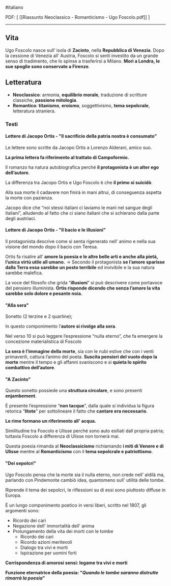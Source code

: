 #italiano

PDF: \[ [[Riassunto Neoclassico - Romanticismo - Ugo Foscolo.pdf]] ]

---
## Vita
Ugo Foscolo nasce sull’ isola di **Zacinto**, nella **Repubblica di Venezia**.
Dopo la cessione di Venezia all’ Austria, Foscolo si sentì investito da un grande senso di tradimento, che lo spinse a trasferirsi a Milano.
**Morì a Londra, le sue spoglie sono conservate a Firenze**.

## Letteratura
- **Neoclassico**: armonia, **equilibrio morale**, traduzione di scritture classiche, **passione mitologia**.
- **Romantico**: **titanismo**, **eroismo**, soggettivismo, **tema sepolcrale**, letteratura straniera.

### Testi
#### Lettere di Jacopo Ortis - "Il sacrificio della patria nostra è consumato"
Le lettere sono scritte da Jacopo Ortis a Lorenzo Alderani, amico suo.

**La prima lettera fa riferimento al trattato di Campoformio.** 

Il romanzo ha natura autobiografica perché **il protagonista è un alter ego dell’autore**.

La differenza tra Jacopo Ortis e Ugo Foscolo è che **il primo si suicidò**.

Alla sua morte il cadavere non finirà in mani altrui, di conseguenza aspetta la morte con pazienza.

Jacopo dice che “noi stessi italiani ci laviamo le mani nel sangue degli italiani”, alludendo al fatto che ci siano italiani che si schierano dalla parte degli austriaci.

#### Lettere di Jacopo Ortis - "Il bacio e le illusioni"
Il protagonista descrive come si senta rigenerato nell’ animo e nella sua visione del mondo dopo il bacio con Teresa.

Ortis fa risalire all’ **amore la poesia e le altre belle arti e anche alla pietà, l’unica virtù utile all umano.** -> Secondo il protagonista **se l’amore sparisse dalla Terra essa sarebbe un posto terribile** ed invivibile e la sua natura sarebbe malefica.

La voce del filosofo che grida “**illusioni**” si può descrivere come portavoce del pensiero illuminista. **Ortis risponde dicendo che senza l’amore la vita sarebbe solo dolore e pesante noia.**

#### "Alla sera"
Sonetto (2 terzine e 2 quartine);

In questo componimento l’**autore si rivolge alla sera**.

Nel verso 10 si può leggere l’espressione “nulla eterno”, che fa emergere la concezione materialistica di Foscolo

**La sera è l’immagine della morte**, sia con le nubi estive che con i venti primaverili, cattura l’animo del poeta. **Suscita pensieri del vuoto dopo la morte** mentre il tempo e gli affanni svaniscono e si **quieta lo spirito combattivo dell’autore**.

#### "A Zacinto"
Questo sonetto possiede una **struttura circolare**, e sono presenti **enjambement**.

È presente l’espressione “**non tacque**”, dalla quale si individua la figura retorica “**litote**” per sottolineare il fatto che **cantare era necessario**.

**Le rime formano un riferimento all' acqua.**

Similitudine tra Foscolo e Ulisse perché sono auto esiliati dall propria patria; tuttavia Foscolo a differenza di Ulisse non tornerà mai.

Questa poesia rimanda al **Neoclassicismo** richiamando **i miti di Venere e di Ulisse** mentre al **Romanticismo** con il **tema sepolcrale e patriottismo**.

#### "Dei sepolcri"
Ugo Foscolo pensa che la morte sia il nulla eterno, non crede nell’ aldilà ma, parlando con Pindemonte cambiò idea, quantomeno sull' utilità delle tombe.

Riprende il tema dei sepolcri, le riflessioni su di essi sono piuttosto diffuse in Europa.

È un lungo componimento poetico in versi liberi, scritto nel 1807, gli argomenti sono:
- Ricordo dei cari
- Negazione dell' immortalità dell' anima
- Prolungamento della vita dei morti con le tombe 
	- Ricordo dei cari
	- Ricordo azioni meritevoli
	- Dialogo tra vivi e morti
	- Ispirazione per uomini forti

**Corrispondenza di amorosi sensi: legame tra vivi e morti**


**Funzione eternatrice della poesia: "*Quando le tombe saranno distrutte rimarrà la poesia*"**